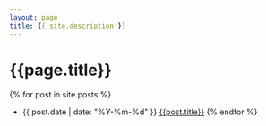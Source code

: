 ```yaml
---
layout: page
title: {{ site.description }}
---
```

{{page.title}}
=
{% for post in site.posts %}
* {{ post.date | date: "%Y-%m-%d" }} [{{post.title}}]({{site.baseurl}}{{post.url}})
{% endfor %}

